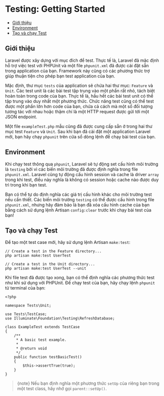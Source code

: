 # Testing: Getting Started

- [Giới thiệu](#introduction)
- [Environment](#environment)
- [Tạo và chạy Test](#creating-and-running-tests)

<a name="introduction"></a>
## Giới thiệu

Laravel được xây dựng với mục đích để test. Thực tế là, Laravel đã mặc định hỗ trợ việc test với PHPUnit và một file `phpunit.xml` đã được cài đặt sẵn trong application của bạn. Framework này cũng có các phương thức trợ giúp thuận tiện cho phép bạn test application của bạn.

Mặc định, thư mục `tests` của application sẽ chứa hai thư mục: `Feature` và `Unit`. Các test unit là các bài test tập trung vào một phần rất nhỏ, tách biệt hoàn toàn trong code của bạn. Thực tế là, hầu hết các bài test unit có thể tập trung vào duy nhất một phương thức. Chức năng test cũng có thể test được một phần lớn hơn code của bạn, chứa cả cách mà một số đối tượng tương tác với nhau hoặc thậm chí là một HTTP request được gửi tới một JSON endpoint.

Một file `exampleTest.php` mẫu cũng đã được cung cấp sẵn ở trong hai thư mục test `Feature` và `Unit`. Sau khi bạn đã cài đặt một application Laravel mới, bạn hãy chạy `phpunit` trên cửa sổ dòng lệnh để chạy bài test của bạn.

<a name="environment"></a>
## Environment

Khi chạy test thông qua `phpunit`, Laravel sẽ tự động set cấu hình môi trường là `testing` bởi vì các biến môi trường đã được định nghĩa trong file `phpunit.xml`. Laravel cũng tự động cấu hình session và cache là driver `array` trong khi test, điều này nghĩa là không có session hoặc cache nào được duy trì trong khi bạn test.

Bạn có thể tự do định nghĩa các giá trị cấu hình khác cho môi trường test nếu cần thiết. Các biến môi trường `testing` có thể được cấu hình trong file `phpunit.xml`, nhưng hãy đảm bảo là bạn đã xóa cấu hình cache của bạn bằng cách sử dụng lệnh Artisan `config:clear` trước khi chạy bài test của bạn!

<a name="creating-and-running-tests"></a>
## Tạo và chạy Test

Để tạo một test case mới, hãy sử dụng lệnh Artisan `make:test`:

    // Create a test in the Feature directory...
    php artisan make:test UserTest

    // Create a test in the Unit directory...
    php artisan make:test UserTest --unit

Khi file test đã được tạo xong, bạn có thể định nghĩa các phương thức test như khi sử dụng với PHPUnit. Để chạy test của bạn, hãy chạy lệnh `phpunit` từ terminal của bạn:

    <?php

    namespace Tests\Unit;

    use Tests\TestCase;
    use Illuminate\Foundation\Testing\RefreshDatabase;

    class ExampleTest extends TestCase
    {
        /**
         * A basic test example.
         *
         * @return void
         */
        public function testBasicTest()
        {
            $this->assertTrue(true);
        }
    }

> {note} Nếu bạn định nghĩa một phương thức `setUp` của riêng bạn trong một test class, hãy nhớ gọi `parent::setUp()`.
